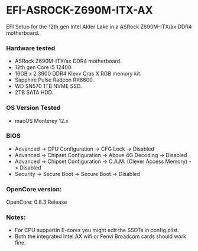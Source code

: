 # EFI-ASROCK-Z690M-ITX-AX
EFI Setup for the 12th gen Intel Alder Lake in a ASRock Z690M-ITX/ax DDR4 motherboard.


### Hardware tested

- ASRock Z690M-ITX/ax DDR4 motherboard.
- 12th gen Core i5 12400.
- 16GB x 2 3600 DDR4 Klevv Cras X RGB memory kit.
- Sapphire Pulse Radeon RX6600.
- WD SN570 1TB NVME SSD.
- 2TB SATA HDD.


### OS Version Tested

- macOS Monterey 12.x


### BIOS

- Advanced -> CPU Configuration -> CFG Lock -> Disabled
- Advanced -> Chipset Configuration -> Above 4G Decoding -> Disabled
- Advanced -> Chipset Configuration -> C.A.M. (Clever Access Memory) -> Disabled
- Security -> Secure Boot -> Secure Boot -> Disabled

### OpenCore version:

OpenCore: 0.8.3 Release


### Notes:

- For CPU supportin E-cores you might edit the SSDTs in config.plist.
- Both the integrated Intel AX wifi or Fenvi Broadcom cards should work fine. 
